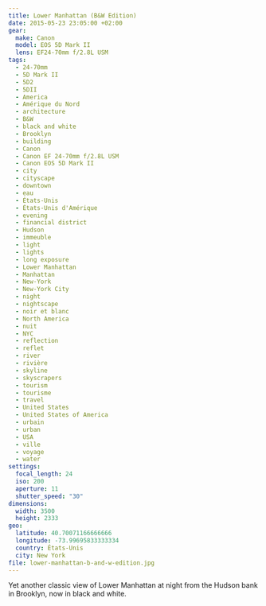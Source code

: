 ```yaml
---
title: Lower Manhattan (B&W Edition)
date: 2015-05-23 23:05:00 +02:00
gear:
  make: Canon
  model: EOS 5D Mark II
  lens: EF24-70mm f/2.8L USM
tags:
  - 24-70mm
  - 5D Mark II
  - 5D2
  - 5DII
  - America
  - Amérique du Nord
  - architecture
  - B&W
  - black and white
  - Brooklyn
  - building
  - Canon
  - Canon EF 24-70mm f/2.8L USM
  - Canon EOS 5D Mark II
  - city
  - cityscape
  - downtown
  - eau
  - États-Unis
  - États-Unis d'Amérique
  - evening
  - financial district
  - Hudson
  - immeuble
  - light
  - lights
  - long exposure
  - Lower Manhattan
  - Manhattan
  - New-York
  - New-York City
  - night
  - nightscape
  - noir et blanc
  - North America
  - nuit
  - NYC
  - reflection
  - reflet
  - river
  - rivière
  - skyline
  - skyscrapers
  - tourism
  - tourisme
  - travel
  - United States
  - United States of America
  - urbain
  - urban
  - USA
  - ville
  - voyage
  - water
settings:
  focal_length: 24
  iso: 200
  aperture: 11
  shutter_speed: "30"
dimensions:
  width: 3500
  height: 2333
geo:
  latitude: 40.70071166666666
  longitude: -73.99695833333334
  country: États-Unis
  city: New York
file: lower-manhattan-b-and-w-edition.jpg
---
```


Yet another classic view of Lower Manhattan at night from the Hudson bank in Brooklyn, now in black and white.
